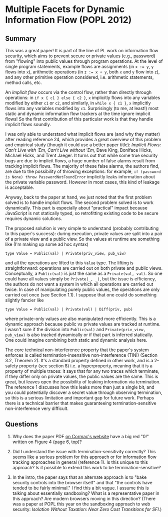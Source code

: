 # Multiple Facets for Dynamic Information Flow (POPL 2012)

## Summary

This was a great paper! It is part of the line of PL work on information flow security, which aims to prevent secure or private values (e.g., password) from "flowing" into public values through program operations. At the level of single program statements, example flows are assignments (in `x := y`, `y` flows into `x`), arithmetic operations (in `z := x + y`, both `x` and `y` flow into `z`), and any other primitive operation considered, i.e. arithmetic statements, method calls, etc.

An *implicit flow* occurs via the control flow, rather than directly through operations: in `if x { c1 } else { c2 }`, `x` implicitly flows into any variables modified by either `c1` or `c2`, and similarly, in `while x { c1 }`, `x` implicitly flows into any variables modified by `c1`. Surprisingly (to me, at least!) most static and dynamic information flow trackers at the time ignore implicit flows! So the first contribution of this particular work is that they handle implicit flows soundly.

I was only able to understand what implicit flows are (and why they matter) after reading reference 24, which provides a great overview of this problem and empirical study (though it could use a better paper title): *Implicit Flows: Can't Live with 'Em, Can’t Live without 'Em,* Dave King, Boniface Hicks, Michael Hicks, and Trent Jaeger. It turns out that while some true security bugs are due to implicit flows, a huge number of false alarms result from tracking implicit flows. The majority of these false alarms, the authors find, are due to the possibility of throwing exceptions: for example, `if (password is None) throw PasswordNotFoundError` implicitly leaks information about the private variable password. However in most cases, this kind of leakage is acceptable.

Anyway, back to the paper at hand, we just noted that the first problem solved is to handle implicit flows. The second problem solved is to work dynamically. This part is especially about "practical" impact because JavaScript is not statically typed, so retrofitting existing code to be secure requires dynamic solutions.

The proposed solution is very simple to understand (probably contributing to this paper's success): during execution, private values are split into a pair of a private view and a public view. So the values at runtime are something like (I'm making up some ad hoc syntax)
```
type Value = Public(val) | Private(priv_view, pub_viw)
```
and all the operations are lifted to this `Value` type.
The lifting is straightforward: operations are carried out on both private and public views.
Conceptually, a `Public(val)` is just the same as a `Private(val, val)`.
So one could have all values simply be `Private(_, _)`, but the issue is efficiency, the authors do not want a system in which all operations are carried out twice. In case of manipulating purely public values, the operations are only carried out once (see Section 1.1).
I suppose that one could do something slightly fancier like
```
type Value = Public(val) | Private(val) | Diff(priv, pub)
```
where private-only values are also manipulated more efficiently.
This is a dynamic approach because public vs private values are tracked at runtime.
I wasn't sure if the division into `Public(val)` and `Private(priv_view, pub_view)` is also tracked dynamically or if that part is inferred statically.
One could imagine combining both static and dynamic analysis here.

The core technical non-interference property that the paper's system enforces is called termination-insensitive non-interference (TINI) (Section 3.2, Theorem 2). It's a standard property defined in other work, and is a 2-safety property (see section 8) i.e. a hyperproperty, meaning that it is a property of multiple traces: it says that for any two traces which terminate, if they differ only on private values, the public values are the same. This is great, but leaves open the possibility of leaking information via termination. The reference 1 discusses how this leaks more than just a single bit, and you could potentially discover a secret value through observing termination, so this is a serious limitation and important gap for future work. Perhaps there is a technical barrier that makes guaranteeing termination-sensitive non-interference very difficult.

## Questions

1. Why does the paper PDF [on Cormac's website](https://users.soe.ucsc.edu/~cormac/papers/popl12b%20(2011-11-28_16-48-21).pdf) have a big red "0!" written on Figure 4 (page 6, top)?

2. Did I understand the issue with termination-sensitivity correctly? This seems like a serious problem for this approach or for information flow tracking approaches in general (reference 1). Is this unique to this approach? Is it possible to extend this work to be termination-sensitive?

3. In the intro, the paper says that an alternate approach is to "bake security controls into the browser itself" and that "the controls have tended to be fairly minimal." I find this a bit vague. I assume this is talking about essentially sandboxing? What is a representative paper in this approach? Are modern browsers moving in this direction?
(There was a paper at POPL this year on the sandboxing approach to web security: *Isolation Without Taxation: Near Zero Cost Transitions for SFI.*)
